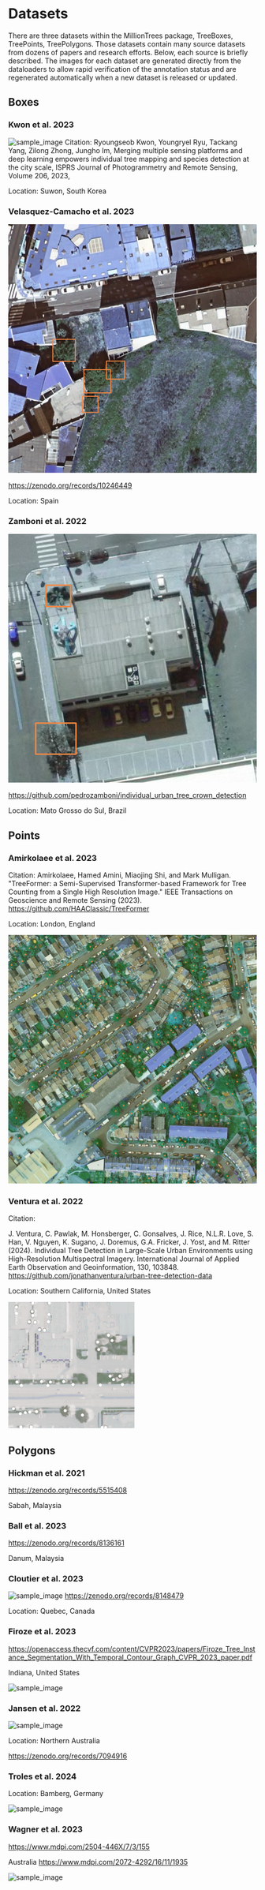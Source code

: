 # Datasets

There are three datasets within the MillionTrees package, TreeBoxes, TreePoints, TreePolygons. Those datasets contain many source datasets from dozens of papers and research efforts. Below, each source is briefly described. The images for each dataset are generated directly from the dataloaders to allow rapid verification of the annotation status and are regenerated automatically when a new dataset is released or updated.

## Boxes

### Kwon et al. 2023

![sample_image](public/Kwon_et_al_2023.png)
Citation: Ryoungseob Kwon, Youngryel Ryu, Tackang Yang, Zilong Zhong, Jungho Im,
Merging multiple sensing platforms and deep learning empowers individual tree mapping and species detection at the city scale,
ISPRS Journal of Photogrammetry and Remote Sensing, Volume 206, 2023,

Location: Suwon, South Korea

### Velasquez-Camacho et al. 2023

![sample_image](public/Velasquez-Camacho_et_al._2023.png)

https://zenodo.org/records/10246449

Location: Spain

### Zamboni et al. 2022

![sample_image](public/Zamboni_et_al._2021.png)

https://github.com/pedrozamboni/individual_urban_tree_crown_detection

Location: Mato Grosso do Sul, Brazil

## Points

### Amirkolaee et al. 2023

Citation: Amirkolaee, Hamed Amini, Miaojing Shi, and Mark Mulligan. "TreeFormer: a Semi-Supervised Transformer-based Framework for Tree Counting from a Single High Resolution Image." IEEE Transactions on Geoscience and Remote Sensing (2023). https://github.com/HAAClassic/TreeFormer

Location: London, England

![sample_image](public/Amirkolaee_et_al._2023.png)

### Ventura et al. 2022

Citation: 

J. Ventura, C. Pawlak, M. Honsberger, C. Gonsalves, J. Rice, N.L.R. Love, S. Han, V. Nguyen, K. Sugano, J. Doremus, G.A. Fricker, J. Yost, and M. Ritter (2024). Individual Tree Detection in Large-Scale Urban Environments using High-Resolution Multispectral Imagery. International Journal of Applied Earth Observation and Geoinformation, 130, 103848. https://github.com/jonathanventura/urban-tree-detection-data

Location: Southern California, United States

![sample_image](public/Ventura_et_al._2022.png)

## Polygons

### Hickman et al. 2021

https://zenodo.org/records/5515408

Sabah, Malaysia

### Ball et al. 2023

https://zenodo.org/records/8136161

Danum, Malaysia

### Cloutier et al. 2023

![sample_image](public/Cloutier_et_al._2023.png)
https://zenodo.org/records/8148479

Location: Quebec, Canada

### Firoze et al. 2023

https://openaccess.thecvf.com/content/CVPR2023/papers/Firoze_Tree_Instance_Segmentation_With_Temporal_Contour_Graph_CVPR_2023_paper.pdf

Indiana, United States

![sample_image](public/Firoze_et_al._2023.png)

### Jansen et al. 2022

![sample_image](public/Jansen_et_al._2023.png)

Location: Northern Australia

https://zenodo.org/records/7094916

### Troles et al. 2024

Location: Bamberg, Germany

![sample_image](public/Troles_et_al._2024.png)

### Wagner et al. 2023

https://www.mdpi.com/2504-446X/7/3/155

Australia
https://www.mdpi.com/2072-4292/16/11/1935

![sample_image](public/Wagner_et_al._2023.png)